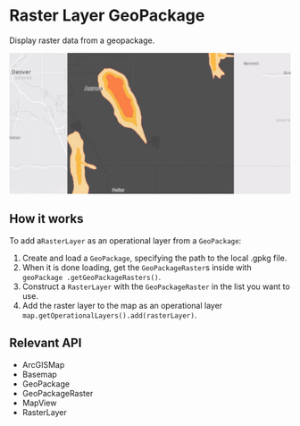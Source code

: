 # Raster Layer GeoPackage

Display raster data from a geopackage.

![](RasterLayerGeoPackage.png)

## How it works

To add a`RasterLayer` as an operational layer from a `GeoPackage`:

  1. Create and load a `GeoPackage`, specifying the path to the local .gpkg file.
  2. When it is done loading, get the `GeoPackageRaster`s inside with `geoPackage
  .getGeoPackageRasters()`.
  3. Construct a `RasterLayer` with the `GeoPackageRaster` in the list you want to use.
  4. Add the raster layer to the map as an operational layer `map.getOperationalLayers().add(rasterLayer)`.


## Relevant API


*   ArcGISMap
*   Basemap
*   GeoPackage
*   GeoPackageRaster
*   MapView
*   RasterLayer

